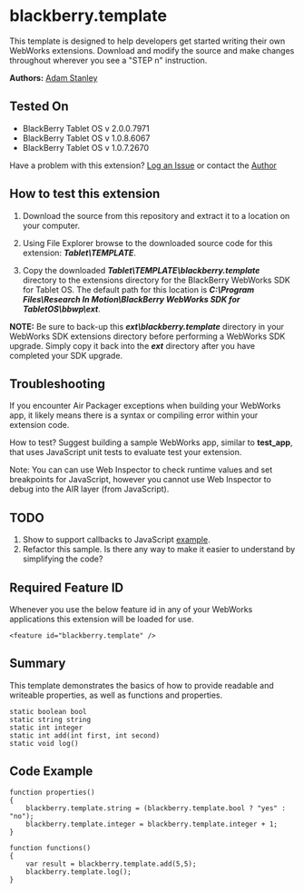 # blackberry.template

This template is designed to help developers get started writing their own WebWorks extensions. Download and modify 
the source and make changes throughout wherever you see a "STEP n" instruction.

**Authors:** [Adam Stanley](https://github.com/astanley)

## Tested On

* BlackBerry Tablet OS v 2.0.0.7971
* BlackBerry Tablet OS v 1.0.8.6067
* BlackBerry Tablet OS v 1.0.7.2670

Have a problem with this extension?  [Log an Issue](https://github.com/blackberry/WebWorks-Community-APIs/issues) or contact the [Author](https://github.com/astanley)

## How to test this extension

1. Download the source from this repository and extract it to a location on your computer.

2. Using File Explorer browse to the downloaded source code for this extension: _**Tablet\TEMPLATE**_.

3. Copy the downloaded _**Tablet\TEMPLATE\blackberry.template**_ directory to the extensions directory for the BlackBerry WebWorks SDK for Tablet OS. The default path for this location is _**C:\Program Files\Research In Motion\BlackBerry WebWorks SDK for TabletOS\bbwp\ext**_.

**NOTE:** Be sure to back-up this _**ext\blackberry.template**_ directory in your WebWorks SDK extensions directory before performing a WebWorks SDK upgrade. Simply copy it back into the _**ext**_ directory after you have completed your SDK upgrade.

## Troubleshooting
If you encounter Air Packager exceptions when building your WebWorks app, it likely means there is a syntax or compiling error within your extension code.

How to test?  Suggest building a sample WebWorks app, similar to **test_app**, that uses JavaScript unit tests to evaluate 
test your extension.

Note: You can can use Web Inspector to check runtime values and set breakpoints for JavaScript, however you cannot
use Web Inspector to debug into the AIR layer (from JavaScript).

## TODO
1. Show to support callbacks to JavaScript [example](http://supportforums.blackberry.com/t5/Web-and-WebWorks-Development/Callback-Extension-Object/m-p/1215117#M15050).
2. Refactor this sample. Is there any way to make it easier to understand by simplifying the code?

## Required Feature ID
Whenever you use the below feature id in any of your WebWorks applications this extension will be loaded for use.

    <feature id="blackberry.template" />

## Summary

This template demonstrates the basics of how to provide readable and writeable properties, as well as functions and properties.

	static boolean bool
	static string string
	static int integer
	static int add(int first, int second)
	static void log()

## Code Example

	function properties()
	{
		blackberry.template.string = (blackberry.template.bool ? "yes" : "no");
		blackberry.template.integer = blackberry.template.integer + 1;
	}

	function functions()
	{
		var result = blackberry.template.add(5,5);
		blackberry.template.log();
	}
